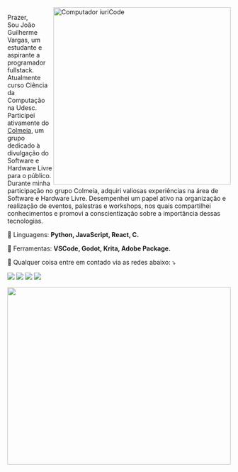 <img src="https://raw.githubusercontent.com/MicaelliMedeiros/micaellimedeiros/master/image/computer-illustration.png" min-width="400px" max-width="400px" width="400px" align="right" alt="Computador iuriCode">

<p align="left"> 
  Prazer,<br>
  Sou João Guilherme Vargas, um estudante e aspirante a programador fullstack.<br>
  Atualmente curso Ciência da Computação na Udesc.<br>
  Participei ativamente do <a href="https://github.com/ColmeiaUDESC">Colmeia</a>, um grupo dedicado à divulgação do Software e Hardware Livre para o público. Durante minha participação no grupo Colmeia, adquiri valiosas experiências na área de Software e Hardware Livre. Desempenhei um papel ativo na organização e realização de eventos, palestras e workshops, nos quais compartilhei conhecimentos e promovi a conscientização sobre a importância dessas tecnologias.
</p>

<p align="left">
  🦄 Linguagens: <strong>Python, JavaScript, React, C.</strong>
</p>

<p align="left">
  💼 Ferramentas: <strong>VSCode, Godot, Krita, Adobe Package.</strong>
</p>

<p align="left">
  💌 Qualquer coisa entre em contado via as redes abaixo: ⤵️
</p>

<p align="left">
  <!---<a href="#" alt="Gmail">
  <img src="https://img.shields.io/badge/-Gmail-FF0000?style=flat-square&labelColor=FF0000&logo=gmail&logoColor=white&link=LINK-DO-SEU-EMAIL" /></a>
  --->
  <a href="https://br.linkedin.com/in/joaoguivargas" alt="Linkedin">
  <img src="https://img.shields.io/badge/-Linkedin-0e76a8?style=flat-square&logo=Linkedin&logoColor=white&link=LINK-DO-SEU-LINKEDIN" /></a>

  <a href="https://api.whatsapp.com/send?phone=5547991954038&text=Ol%C3%A1%2C%20vim%20do%20Github!" alt="WhatsApp">
  <img src="https://img.shields.io/badge/-WhatsApp-25d366?style=flat-square&labelColor=25d366&logo=whatsapp&logoColor=white&link=API-DO-SEU-WHATSAPP"/></a>

  <a href="https://www.facebook.com/joao.vargas.77398" alt="Facebook">
  <img src="https://img.shields.io/badge/-Facebook-3b5998?style=flat-square&labelColor=3b5998&logo=facebook&logoColor=white&link=LINK-DO-SEU-FACEBOOK"/></a>

  <a href="https://www.instagram.com/jota.guiv" alt="Instagram">
  <img src="https://img.shields.io/badge/-Instagram-DF0174?style=flat-square&labelColor=DF0174&logo=instagram&logoColor=white&link=LINK-DO-SEU-INSTAGRAM"/></a>
</p>  

<img src="https://64.media.tumblr.com/3e34017bf0bf21273a63e82559ea0aa0/tumblr_n6z0ihoN8V1tn7zuzo1_500.gifv" width=100% height="400" />
